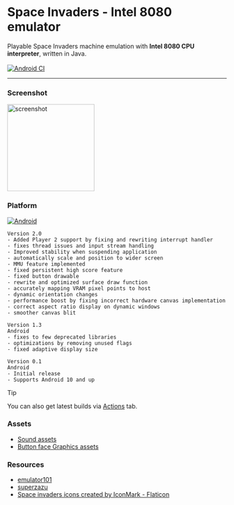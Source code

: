 # Space Invaders - Intel 8080 emulator

Playable Space Invaders machine emulation with **Intel 8080 CPU interpreter**, written in Java.\
\
[![Android CI](https://github.com/fireclouu/space_invaders_android/actions/workflows/android.yml/badge.svg?branch=master)](https://github.com/fireclouu/space_invaders_android/actions/workflows/android.yml)

---

### Screenshot
<img alt="screenshot" src="https://github.com/user-attachments/assets/fd39c362-f21d-44af-b9af-5975c919885f" width="200"/>

### Platform

[![Android](https://img.shields.io/badge/Android-3DDC84?style=for-the-badge&logo=android&logoColor=white)](https://github.com/fireclouu/space_invaders_intel_8080_emu/releases/download/v2.0/app-release.apk)

```text
Version 2.0
- Added Player 2 support by fixing and rewriting interrupt handler
- fixes thread issues and input stream handling
- Improved stability when suspending application
- automatically scale and position to wider screen
- MMU feature implemented
- fixed persistent high score feature
- fixed button drawable
- rewrite and optimized surface draw function
- accurately mapping VRAM pixel points to host
- dynamic orientation changes
- performance boost by fixing incorrect hardware canvas implementation
- correct aspect ratio display on dynamic windows
- smoother canvas blit
```

```text
Version 1.3
Android
- fixes to few deprecated libraries
- optimizations by removing unused flags
- fixed adaptive display size
```

```text
Version 0.1
Android
- Initial release
- Supports Android 10 and up
```

> [!TIP]
> You can also get latest builds
> via [Actions](https://github.com/fireclouu/space_invaders_android/actions) tab.

### Assets

- [Sound assets](https://samples.mameworld.info/)
- [Button face Graphics assets](https://ya-webdesign.com)

### Resources

- [emulator101](http://emulator101.com/)
- [superzazu](https://github.com/superzazu/8080)
- <a href="https://www.flaticon.com/free-icons/space-invaders" title="space invaders icons">Space
  invaders icons created by IconMark - Flaticon</a>
